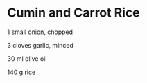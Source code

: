 # Cumin and Carrot Rice

1 small onion, chopped

3 cloves garlic, minced



30 ml olive oil

140 g rice

